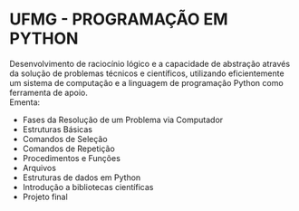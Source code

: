 # UFMG - PROGRAMAÇÃO EM PYTHON
Desenvolvimento de raciocínio lógico e a capacidade de abstração através da solução de problemas técnicos e científicos, utilizando eficientemente um sistema de computação e a linguagem de programação Python como ferramenta de apoio.  
Ementa:  
- Fases da Resolução de um Problema via Computador  
- Estruturas Básicas  
- Comandos de Seleção  
- Comandos de Repetição  
- Procedimentos e Funções  
- Arquivos  
- Estruturas de dados em Python  
- Introdução a bibliotecas científicas
- Projeto final

